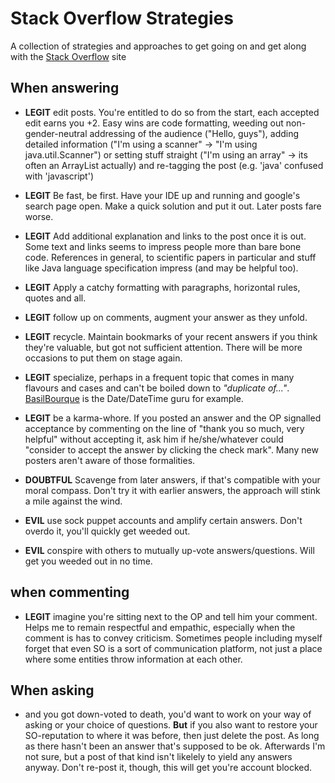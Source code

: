 # Stack Overflow Strategies

A collection of strategies and approaches to get going on and get along with the [Stack Overflow](https://stackoverflow.com/) site

## When answering

- **LEGIT** edit posts. You're entitled to do so from the start, each accepted edit earns you +2. Easy wins are code formatting, weeding out non-gender-neutral addressing of the audience ("Hello, guys"), adding detailed information ("I'm using a scanner" -> "I'm using java.util.Scanner") or setting stuff straight ("I'm using an array" -> its often an ArrayList actually) and re-tagging the post (e.g. 'java' confused with 'javascript')

- **LEGIT** Be fast, be first. Have your IDE up and running and google's search page open. Make a quick solution and put it out. Later posts fare worse.

- **LEGIT** Add additional explanation and links to the post once it is out. Some text and links seems to impress people more than bare bone code. References in general, to scientific papers in particular and stuff like Java language specification impress (and may be helpful too).

- **LEGIT** Apply a catchy formatting with paragraphs, horizontal rules, quotes and all.  

- **LEGIT** follow up on comments, augment your answer as they unfold.

- **LEGIT** recycle. Maintain bookmarks of your recent answers if you think they're valuable, but got not sufficient attention. There will be more occasions to put them on stage again.

- **LEGIT** specialize, perhaps in a frequent topic that comes in many flavours and cases and can't be boiled down to *"duplicate of...<single answer>"*. [BasilBourque](https://stackoverflow.com/search?q=user:642706) is the Date/DateTime guru for example.

- **LEGIT** be a karma-whore. If you posted an answer and the OP signalled acceptance by commenting on the line of "thank you so much, very helpful" without accepting it, ask him if he/she/whatever could "consider to accept the answer by clicking the check mark". Many new posters aren't aware of those formalities. 

- **DOUBTFUL** Scavenge from later answers, if that's compatible with your moral compass. Don't try it with earlier answers, the approach will stink a mile against the wind.

- **EVIL** use sock puppet accounts and amplify certain answers. Don't overdo it, you'll quickly get weeded out.

- **EVIL** conspire with others to mutually up-vote answers/questions. Will get you weeded out in no time.

## when commenting

- **LEGIT** imagine you're sitting next to the OP and tell him your comment. Helps me to remain respectful and empathic, especially when the comment is has to convey criticism. Sometimes people including myself forget that even SO is a sort of communication platform, not just a place where some entities throw information at each other.

## When asking

- and you got down-voted to death, you'd want to work on your way of asking or your choice of questions. **But** if you also want to restore your SO-reputation to where it was before, then just delete the post. As long as there hasn't been an answer that's supposed to be ok. Afterwards I'm not sure, but a post of that kind isn't likelely to yield any answers anyway. Don't re-post it, though, this will get you're account blocked.
